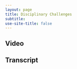 ```yaml
---
layout: page
title: Disciplinary Challenges
subtitle: 
use-site-title: false
---
```

## Video

## Transcript
